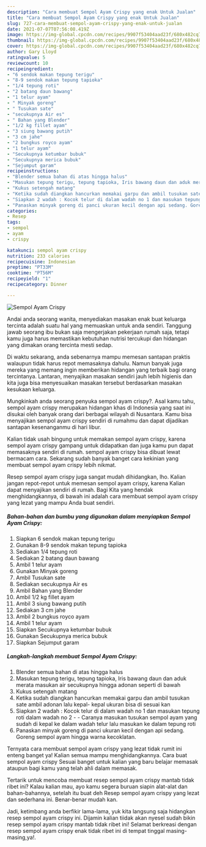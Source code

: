 ```yaml
---
description: "Cara membuat Sempol Ayam Crispy yang enak Untuk Jualan"
title: "Cara membuat Sempol Ayam Crispy yang enak Untuk Jualan"
slug: 727-cara-membuat-sempol-ayam-crispy-yang-enak-untuk-jualan
date: 2021-07-07T07:56:08.419Z
image: https://img-global.cpcdn.com/recipes/9907f53404aad23f/680x482cq70/sempol-ayam-crispy-foto-resep-utama.jpg
thumbnail: https://img-global.cpcdn.com/recipes/9907f53404aad23f/680x482cq70/sempol-ayam-crispy-foto-resep-utama.jpg
cover: https://img-global.cpcdn.com/recipes/9907f53404aad23f/680x482cq70/sempol-ayam-crispy-foto-resep-utama.jpg
author: Gary Lloyd
ratingvalue: 5
reviewcount: 10
recipeingredient:
- "6 sendok makan tepung terigu"
- "8-9 sendok makan tepung tapioka"
- "1/4 tepung roti"
- "2 batang daun bawang"
- "1 telur ayam"
- " Minyak goreng"
- " Tusukan sate"
- "secukupnya Air es"
- " Bahan yang Blender"
- "1/2 kg fillet ayam"
- "3 siung bawang putih"
- "3 cm jahe"
- "2 bungkus royco ayam"
- "1 telur ayam"
- "Secukupnya ketumbar bubuk"
- "Secukupnya merica bubuk"
- "Sejumput garam"
recipeinstructions:
- "Blender semua bahan di atas hingga halus"
- "Masukan tepung terigu, tepung tapioka, Iris bawang daun dan aduk merata masukan air secukupnya hingga adonan seperti di bawah"
- "Kukus setengah matang"
- "Ketika sudah diangkan hancurkan memakai garpu dan ambil tusukan sate ambil adonan lalu kepal- kepal ukuran bisa di sesuai kan"
- "Siapkan 2 wadah : Kocok telur di dalam wadah no 1 dan masukan tepung roti dalam wadah no 2   Caranya masukan tusukan sempol ayam yang sudah di kepal ke dalam wadah telur lalu masukan ke dalam tepung roti"
- "Panaskan minyak goreng di panci ukuran kecil dengan api sedang. Goreng sempol ayam hingga warna kecoklatan."
categories:
- Resep
tags:
- sempol
- ayam
- crispy

katakunci: sempol ayam crispy 
nutrition: 233 calories
recipecuisine: Indonesian
preptime: "PT33M"
cooktime: "PT56M"
recipeyield: "1"
recipecategory: Dinner

---
```



![Sempol Ayam Crispy](https://img-global.cpcdn.com/recipes/9907f53404aad23f/680x482cq70/sempol-ayam-crispy-foto-resep-utama.jpg)

Andai anda seorang wanita, menyediakan masakan enak buat keluarga tercinta adalah suatu hal yang memuaskan untuk anda sendiri. Tanggung jawab seorang ibu bukan saja mengerjakan pekerjaan rumah saja, tetapi kamu juga harus memastikan kebutuhan nutrisi tercukupi dan hidangan yang dimakan orang tercinta mesti sedap.

Di waktu  sekarang, anda sebenarnya mampu memesan santapan praktis walaupun tidak harus repot memasaknya dahulu. Namun banyak juga mereka yang memang ingin memberikan hidangan yang terbaik bagi orang tercintanya. Lantaran, menyajikan masakan sendiri jauh lebih higienis dan kita juga bisa menyesuaikan masakan tersebut berdasarkan masakan kesukaan keluarga. 



Mungkinkah anda seorang penyuka sempol ayam crispy?. Asal kamu tahu, sempol ayam crispy merupakan hidangan khas di Indonesia yang saat ini disukai oleh banyak orang dari berbagai wilayah di Nusantara. Kamu bisa menyajikan sempol ayam crispy sendiri di rumahmu dan dapat dijadikan santapan kesenanganmu di hari libur.

Kalian tidak usah bingung untuk memakan sempol ayam crispy, karena sempol ayam crispy gampang untuk didapatkan dan juga kamu pun dapat memasaknya sendiri di rumah. sempol ayam crispy bisa dibuat lewat bermacam cara. Sekarang sudah banyak banget cara kekinian yang membuat sempol ayam crispy lebih nikmat.

Resep sempol ayam crispy juga sangat mudah dihidangkan, lho. Kalian jangan repot-repot untuk memesan sempol ayam crispy, karena Kalian dapat menyajikan sendiri di rumah. Bagi Kita yang hendak menghidangkannya, di bawah ini adalah cara membuat sempol ayam crispy yang lezat yang mampu Anda buat sendiri.

<!--inarticleads1-->

##### Bahan-bahan dan bumbu yang digunakan dalam menyiapkan Sempol Ayam Crispy:

1. Siapkan 6 sendok makan tepung terigu
1. Gunakan 8-9 sendok makan tepung tapioka
1. Sediakan 1/4 tepung roti
1. Sediakan 2 batang daun bawang
1. Ambil 1 telur ayam
1. Gunakan  Minyak goreng
1. Ambil  Tusukan sate
1. Sediakan secukupnya Air es
1. Ambil  Bahan yang Blender
1. Ambil 1/2 kg fillet ayam
1. Ambil 3 siung bawang putih
1. Sediakan 3 cm jahe
1. Ambil 2 bungkus royco ayam
1. Ambil 1 telur ayam
1. Siapkan Secukupnya ketumbar bubuk
1. Gunakan Secukupnya merica bubuk
1. Siapkan Sejumput garam




<!--inarticleads2-->

##### Langkah-langkah membuat Sempol Ayam Crispy:

1. Blender semua bahan di atas hingga halus
1. Masukan tepung terigu, tepung tapioka, Iris bawang daun dan aduk merata masukan air secukupnya hingga adonan seperti di bawah
1. Kukus setengah matang
1. Ketika sudah diangkan hancurkan memakai garpu dan ambil tusukan sate ambil adonan lalu kepal- kepal ukuran bisa di sesuai kan
1. Siapkan 2 wadah : Kocok telur di dalam wadah no 1 dan masukan tepung roti dalam wadah no 2  -  - Caranya masukan tusukan sempol ayam yang sudah di kepal ke dalam wadah telur lalu masukan ke dalam tepung roti
1. Panaskan minyak goreng di panci ukuran kecil dengan api sedang. Goreng sempol ayam hingga warna kecoklatan.




Ternyata cara membuat sempol ayam crispy yang lezat tidak rumit ini enteng banget ya! Kalian semua mampu menghidangkannya. Cara buat sempol ayam crispy Sesuai banget untuk kalian yang baru belajar memasak ataupun bagi kamu yang telah ahli dalam memasak.

Tertarik untuk mencoba membuat resep sempol ayam crispy mantab tidak ribet ini? Kalau kalian mau, ayo kamu segera buruan siapin alat-alat dan bahan-bahannya, setelah itu buat deh Resep sempol ayam crispy yang lezat dan sederhana ini. Benar-benar mudah kan. 

Jadi, ketimbang anda berfikir lama-lama, yuk kita langsung saja hidangkan resep sempol ayam crispy ini. Dijamin kalian tiidak akan nyesel sudah bikin resep sempol ayam crispy mantab tidak ribet ini! Selamat berkreasi dengan resep sempol ayam crispy enak tidak ribet ini di tempat tinggal masing-masing,ya!.

